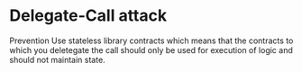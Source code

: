 # Delegate-Call attack 

Prevention
Use stateless library contracts which means that the contracts to which you deletegate the call should only be used for execution of logic and should not maintain state.